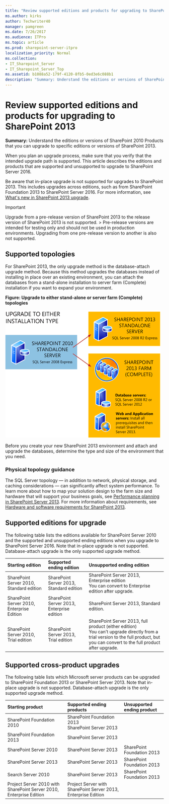 ```yaml
---
title: "Review supported editions and products for upgrading to SharePoint 2013"
ms.author: kirks
author: Techwriter40
manager: pamgreen
ms.date: 7/26/2017
ms.audience: ITPro
ms.topic: article
ms.prod: sharepoint-server-itpro
localization_priority: Normal
ms.collection:
- IT_Sharepoint_Server
- IT_Sharepoint_Server_Top
ms.assetid: b1088a52-179f-4120-8fb5-0ed3e6c088b1
description: "Summary: Understand the editions or versions of SharePoint 2010 Products that you can upgrade to specific editions or versions of SharePoint 2013."
---
```


# Review supported editions and products for upgrading to SharePoint 2013

 **Summary:** Understand the editions or versions of SharePoint 2010 Products that you can upgrade to specific editions or versions of SharePoint 2013. 
  
When you plan an upgrade process, make sure that you verify that the intended upgrade path is supported. This article describes the editions and products that are supported and unsupported to upgrade to SharePoint Server 2016. 
  
Be aware that in-place upgrade is not supported for upgrades to SharePoint 2013. This includes upgrades across editions, such as from SharePoint Foundation 2013 to SharePoint Server 2016. For more information, see [What's new in SharePoint 2013 upgrade](http://technet.microsoft.com/library/e5362d08-06a2-448f-9b4e-8c459d4583bf%28Office.14%29.aspx).
  
> [!IMPORTANT]
> Upgrade from a pre-release version of SharePoint 2013 to the release version of SharePoint 2013 is not supported. > Pre-release versions are intended for testing only and should not be used in production environments. Upgrading from one pre-release version to another is also not supported. 
  
## Supported topologies
<a name="topologies"> </a>

For SharePoint 2013, the only upgrade method is the database-attach upgrade method. Because this method upgrades the databases instead of installing in place over an existing environment, you can attach the databases from a stand-alone installation to server farm (Complete) installation if you want to expand your environment. 
  
**Figure: Upgrade to either stand-alone or server farm (Complete) topologies**

![Upgrade to either stand-alone or farm](../media/SP15Upgrade_SupportedTopologiesforUpgrade.gif)
  
Before you create your new SharePoint 2013 environment and attach and upgrade the databases, determine the type and size of the environment that you need.
  
### Physical topology guidance
<a name="section6"> </a>

The SQL Server topology — in addition to network, physical storage, and caching considerations — can significantly affect system performance. To learn more about how to map your solution design to the farm size and hardware that will support your business goals, see [Performance planning in SharePoint Server 2013](../administration/performance-planning-in-sharepoint-server-2013.md). For more information about requirements, see [Hardware and software requirements for SharePoint 2013](../install/hardware-and-software-requirements-0.md).
  
## Supported editions for upgrade
<a name="editions"> </a>

The following table lists the editions available for SharePoint Server 2010 and the supported and unsupported ending editions when you upgrade to SharePoint Server 2016. Note that in-place upgrade is not supported. Database-attach upgrade is the only supported upgrade method. 
  
|**Starting edition**|**Supported ending edition**|**Unsupported ending edition**|
|:-----|:-----|:-----|
|SharePoint Server 2010, Standard edition  <br/> |SharePoint Server 2013, Standard edition  <br/> |SharePoint Server 2013, Enterprise edition  <br/> You can convert to Enterprise edition after upgrade.  <br/> |
|SharePoint Server 2010, Enterprise Edition  <br/> |SharePoint Server 2013, Enterprise edition  <br/> |SharePoint Server 2013, Standard edition.  <br/> |
|SharePoint Server 2010, Trial edition  <br/> |SharePoint Server 2013, Trial edition  <br/> |SharePoint Server 2013, full product (either edition)  <br/> You can't upgrade directly from a trial version to the full product, but you can convert to the full product after upgrade.  <br/> |
   
## Supported cross-product upgrades
<a name="product"> </a>

The following table lists which Microsoft server products can be upgraded to SharePoint Foundation 2013 or SharePoint Server 2013. Note that in-place upgrade is not supported. Database-attach upgrade is the only supported upgrade method.
  
|**Starting product**|**Supported ending products**|**Unsupported ending product**|
|:-----|:-----|:-----|
|SharePoint Foundation 2010  <br/> |SharePoint Foundation 2013  <br/> SharePoint Server 2013  <br/> ||
|SharePoint Foundation 2013  <br/> |SharePoint Server 2013  <br/> ||
|SharePoint Server 2010  <br/> |SharePoint Server 2013  <br/> |SharePoint Foundation 2013  <br/> |
|SharePoint Server 2013  <br/> |SharePoint Server 2013  <br/> |SharePoint Foundation 2013  <br/> |
|Search Server 2010  <br/> |SharePoint Server 2013  <br/> |SharePoint Foundation 2013  <br/> |
|Project Server 2010 with SharePoint Server 2010, Enterprise Edition  <br/> |Project Server with SharePoint Server 2013, Enterprise Edition  <br/> ||
   

